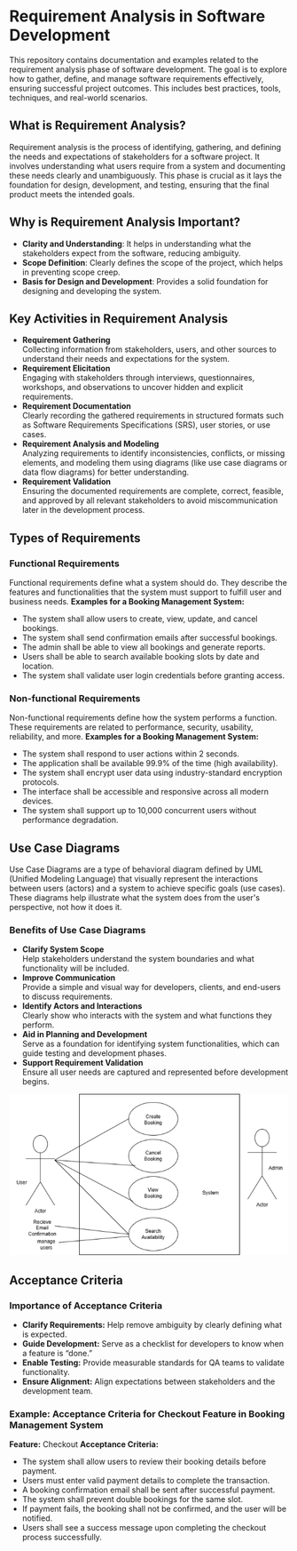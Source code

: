 # Requirement Analysis in Software Development

This repository contains documentation and examples related to the requirement analysis phase of software development.
The goal is to explore how to gather, define, and manage software requirements effectively, ensuring successful project outcomes. This includes best practices, tools, techniques, and real-world scenarios.

## What is Requirement Analysis?

Requirement analysis is the process of identifying, gathering, and defining the needs and expectations of stakeholders for a software project.
It involves understanding what users require from a system and documenting these needs clearly and unambiguously. This phase is crucial as it lays the foundation for design, development, and testing, ensuring that the final product meets the intended goals.

## Why is Requirement Analysis Important?

- **Clarity and Understanding**: It helps in understanding what the stakeholders expect from the software, reducing ambiguity.
- **Scope Definition**: Clearly defines the scope of the project, which helps in preventing scope creep.
- **Basis for Design and Development**: Provides a solid foundation for designing and developing the system.

## Key Activities in Requirement Analysis

- **Requirement Gathering**  
  Collecting information from stakeholders, users, and other sources to understand their needs and expectations for the system.
- **Requirement Elicitation**  
  Engaging with stakeholders through interviews, questionnaires, workshops, and observations to uncover hidden and explicit requirements.
- **Requirement Documentation**  
  Clearly recording the gathered requirements in structured formats such as Software Requirements Specifications (SRS), user stories, or use cases.
- **Requirement Analysis and Modeling**  
  Analyzing requirements to identify inconsistencies, conflicts, or missing elements, and modeling them using diagrams (like use case diagrams or data flow diagrams) for better understanding.
- **Requirement Validation**  
  Ensuring the documented requirements are complete, correct, feasible, and approved by all relevant stakeholders to avoid miscommunication later in the development process.

## Types of Requirements

### Functional Requirements

Functional requirements define what a system should do. They describe the features and functionalities that the system must support to fulfill user and business needs.
**Examples for a Booking Management System:**

- The system shall allow users to create, view, update, and cancel bookings.
- The system shall send confirmation emails after successful bookings.
- The admin shall be able to view all bookings and generate reports.
- Users shall be able to search available booking slots by date and location.
- The system shall validate user login credentials before granting access.

### Non-functional Requirements

Non-functional requirements define how the system performs a function. These requirements are related to performance, security, usability, reliability, and more.
**Examples for a Booking Management System:**

- The system shall respond to user actions within 2 seconds.
- The application shall be available 99.9% of the time (high availability).
- The system shall encrypt user data using industry-standard encryption protocols.
- The interface shall be accessible and responsive across all modern devices.
- The system shall support up to 10,000 concurrent users without performance degradation.

## Use Case Diagrams

Use Case Diagrams are a type of behavioral diagram defined by UML (Unified Modeling Language) that visually represent the interactions between users (actors) and a system to achieve specific goals (use cases). These diagrams help illustrate what the system does from the user's perspective, not how it does it.

### Benefits of Use Case Diagrams

- **Clarify System Scope**  
  Help stakeholders understand the system boundaries and what functionality will be included.
- **Improve Communication**  
  Provide a simple and visual way for developers, clients, and end-users to discuss requirements.
- **Identify Actors and Interactions**  
  Clearly show who interacts with the system and what functions they perform.
- **Aid in Planning and Development**  
  Serve as a foundation for identifying system functionalities, which can guide testing and development phases.
- **Support Requirement Validation**  
  Ensure all user needs are captured and represented before development begins.

![Booking System Use Case Diagram](https://github.com/phoebeobaje/requirement-analysis/blob/main/alx-booking-uc.png?raw=true)

## Acceptance Criteria

### Importance of Acceptance Criteria

- **Clarify Requirements:** Help remove ambiguity by clearly defining what is expected.
- **Guide Development:** Serve as a checklist for developers to know when a feature is “done.”
- **Enable Testing:** Provide measurable standards for QA teams to validate functionality.
- **Ensure Alignment:** Align expectations between stakeholders and the development team.

### Example: Acceptance Criteria for Checkout Feature in Booking Management System

**Feature:** Checkout
**Acceptance Criteria:**

- The system shall allow users to review their booking details before payment.
- Users must enter valid payment details to complete the transaction.
- A booking confirmation email shall be sent after successful payment.
- The system shall prevent double bookings for the same slot.
- If payment fails, the booking shall not be confirmed, and the user will be notified.
- Users shall see a success message upon completing the checkout process successfully.
